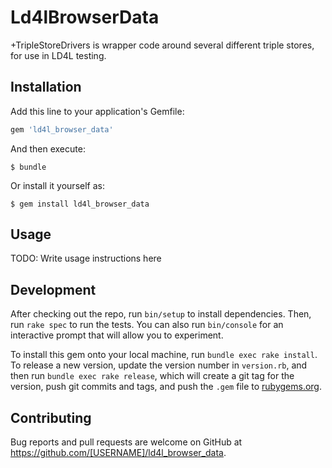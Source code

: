 # Ld4lBrowserData

+TripleStoreDrivers is wrapper code around several different triple stores, for use in LD4L testing.

## Installation

Add this line to your application's Gemfile:

```ruby
gem 'ld4l_browser_data'
```

And then execute:

    $ bundle

Or install it yourself as:

    $ gem install ld4l_browser_data

## Usage

TODO: Write usage instructions here

## Development

After checking out the repo, run `bin/setup` to install dependencies. Then, run `rake spec` to run the tests. You can also run `bin/console` for an interactive prompt that will allow you to experiment.

To install this gem onto your local machine, run `bundle exec rake install`. To release a new version, update the version number in `version.rb`, and then run `bundle exec rake release`, which will create a git tag for the version, push git commits and tags, and push the `.gem` file to [rubygems.org](https://rubygems.org).

## Contributing

Bug reports and pull requests are welcome on GitHub at https://github.com/[USERNAME]/ld4l_browser_data.


